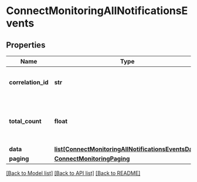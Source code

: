 # ConnectMonitoringAllNotificationsEvents

## Properties
Name | Type | Description | Notes
------------ | ------------- | ------------- | -------------
**correlation_id** | **str** | A unique ID assigned to this request. | [optional] 
**total_count** | **float** | The total number of events returned for the given company. | [optional] 
**data** | [**list[ConnectMonitoringAllNotificationsEventsData]**](ConnectMonitoringAllNotificationsEventsData.md) |  | [optional] 
**paging** | [**ConnectMonitoringPaging**](ConnectMonitoringPaging.md) |  | [optional] 

[[Back to Model list]](../README.md#documentation-for-models) [[Back to API list]](../README.md#documentation-for-api-endpoints) [[Back to README]](../README.md)

